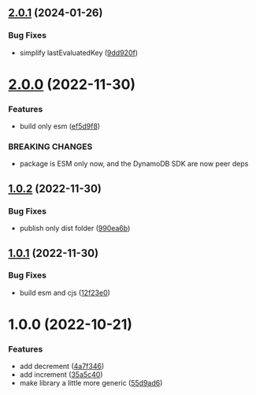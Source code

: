 ## [2.0.1](https://github.com/rfoel/dinamo/compare/v2.0.0...v2.0.1) (2024-01-26)


### Bug Fixes

* simplify lastEvaluatedKey ([9dd920f](https://github.com/rfoel/dinamo/commit/9dd920fba15d991b5c9dc6d9a21ac2524a6cb31e))

# [2.0.0](https://github.com/rfoel/dinamo/compare/v1.0.2...v2.0.0) (2022-11-30)


### Features

* build only esm ([ef5d9f8](https://github.com/rfoel/dinamo/commit/ef5d9f80b50a4090cf376157360afcc741b2ffd9))


### BREAKING CHANGES

* package is ESM only now, and the DynamoDB SDK are now peer deps

## [1.0.2](https://github.com/rfoel/dinamo/compare/v1.0.1...v1.0.2) (2022-11-30)


### Bug Fixes

* publish only dist folder ([990ea6b](https://github.com/rfoel/dinamo/commit/990ea6b639fe341c413c304c20a7d3388e1c735c))

## [1.0.1](https://github.com/rfoel/dinamo/compare/v1.0.0...v1.0.1) (2022-11-30)


### Bug Fixes

* build esm and cjs ([12f23e0](https://github.com/rfoel/dinamo/commit/12f23e0ec6c86b105ec5326ce10a64c58e603dd1))

# 1.0.0 (2022-10-21)


### Features

* add decrement ([4a7f346](https://github.com/rfoel/dinamo/commit/4a7f3469258aa24b5eb0bf54a814453477017898))
* add increment ([35a5c40](https://github.com/rfoel/dinamo/commit/35a5c40ff58bebeb17dec880ca687d101d68226c))
* make library a little more generic ([55d9ad6](https://github.com/rfoel/dinamo/commit/55d9ad6002b336f488f283e8eea4be25237b2d8b))
